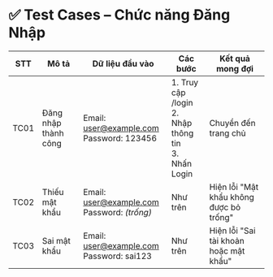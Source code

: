 # ✅ Test Cases – Chức năng Đăng Nhập

| STT | Mô tả | Dữ liệu đầu vào | Các bước | Kết quả mong đợi |
|-----|------|------------------|----------|-------------------|
| TC01 | Đăng nhập thành công | Email: user@example.com <br> Password: 123456 | 1. Truy cập /login <br> 2. Nhập thông tin <br> 3. Nhấn Login | Chuyển đến trang chủ |
| TC02 | Thiếu mật khẩu | Email: user@example.com <br> Password: *(trống)* | Như trên | Hiện lỗi "Mật khẩu không được bỏ trống" |
| TC03 | Sai mật khẩu | Email: user@example.com <br> Password: sai123 | Như trên | Hiện lỗi "Sai tài khoản hoặc mật khẩu" |
